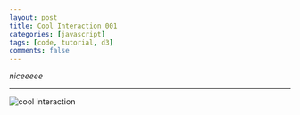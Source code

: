 ```yaml
---
layout: post
title: Cool Interaction 001
categories: [javascript]
tags: [code, tutorial, d3]
comments: false
---
```


_niceeeee_

-----
<!--more-->

![cool interaction](https://media.giphy.com/media/JR1Dup7pqMjEShUMOj/giphy.gif)
